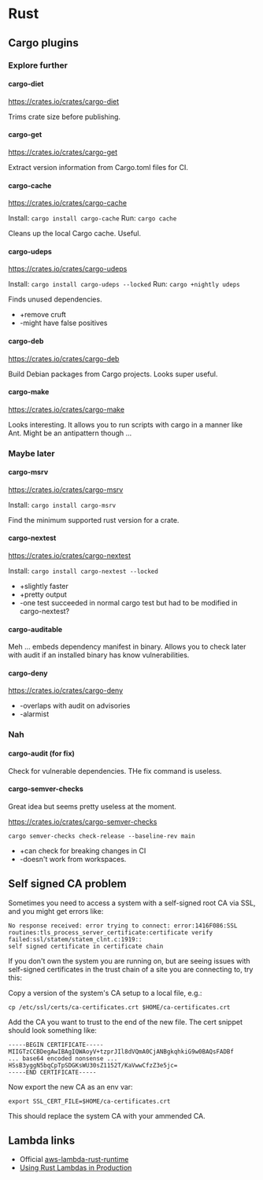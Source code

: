 # Rust

<!-- toc -->

## Cargo plugins

### Explore further

#### cargo-diet

<https://crates.io/crates/cargo-diet>

Trims crate size before publishing.

#### cargo-get

<https://crates.io/crates/cargo-get>

Extract version information from Cargo.toml files for CI.

#### cargo-cache

<https://crates.io/crates/cargo-cache>

Install: `cargo install cargo-cache`
Run: `cargo cache`

Cleans up the local Cargo cache. Useful.

#### cargo-udeps

<https://crates.io/crates/cargo-udeps>

Install: `cargo install cargo-udeps --locked`
Run: `cargo +nightly udeps`

Finds unused dependencies.

* +remove cruft
* -might have false positives

#### cargo-deb

<https://crates.io/crates/cargo-deb>

Build Debian packages from Cargo projects. Looks super useful.

#### cargo-make

<https://crates.io/crates/cargo-make>

Looks interesting. It allows you to run scripts with cargo in a manner like Ant. Might be an antipattern though ...

### Maybe later

#### cargo-msrv

<https://crates.io/crates/cargo-msrv>

Install: `cargo install cargo-msrv`

Find the minimum supported rust version for a crate.

#### cargo-nextest

<https://crates.io/crates/cargo-nextest>

Install: `cargo install cargo-nextest --locked`

* +slightly faster
* +pretty output
* -one test succeeded in normal cargo test but had to be modified in cargo-nextest?

#### cargo-auditable

Meh ... embeds dependency manifest in binary. Allows you to check later with audit if an installed binary has know vulnerabilities.

#### cargo-deny

<https://crates.io/crates/cargo-deny>

* -overlaps with audit on advisories
* -alarmist

### Nah

#### cargo-audit (for fix)

Check for vulnerable dependencies. THe fix command is useless.

#### cargo-semver-checks

Great idea but seems pretty useless at the moment.

<https://crates.io/crates/cargo-semver-checks>

`cargo semver-checks check-release --baseline-rev main`

* +can check for breaking changes in CI
* -doesn't work from workspaces.

## Self signed CA problem

Sometimes you need to access a system with a self-signed root CA via SSL, and you might get errors like:

```
No response received: error trying to connect: error:1416F086:SSL
routines:tls_process_server_certificate:certificate verify failed:ssl/statem/statem_clnt.c:1919:: 
self signed certificate in certificate chain
```

If you don't own the system you are running on, but are seeing issues with self-signed certificates in the trust chain of a site you are connecting to, try this:

Copy a version of the system's CA setup to a local file, e.g.:

```shell
cp /etc/ssl/certs/ca-certificates.crt $HOME/ca-certificates.crt
```

Add the CA you want to trust to the end of the new file. The cert snippet should look something like:

```
-----BEGIN CERTIFICATE-----
MIIGTzCCBDegAwIBAgIQWAoyV+tzprJIl8dVQmA0CjANBgkqhkiG9w0BAQsFADBf
... base64 encoded nonsense ...
HSsB3yggN5bqCpTpSDGKsWU30sZ1152T/KaVwwCfzZ3e5jc=
-----END CERTIFICATE-----
```

Now export the new CA as an env var:

```
export SSL_CERT_FILE=$HOME/ca-certificates.crt
```

This should replace the system CA with your ammended CA.

## Lambda links

* Official [aws-lambda-rust-runtime](https://github.com/awslabs/aws-lambda-rust-runtime)
* [Using Rust Lambdas in Production](https://www.cvpartner.com/blog/using-rust-lambdas-in-production)
